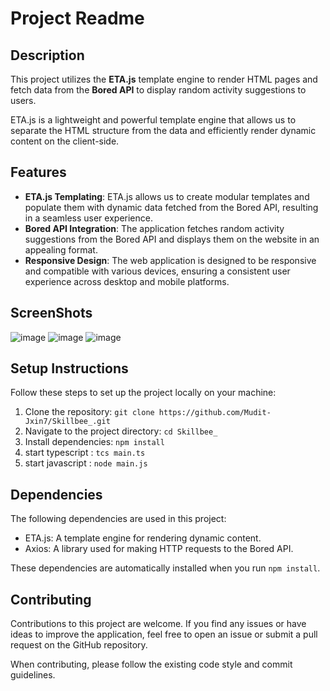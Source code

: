 # Project Readme

## Description

This project utilizes the **ETA.js** template engine to render HTML pages and fetch data from the **Bored API** to display random activity suggestions to users.

ETA.js is a lightweight and powerful template engine that allows us to separate the HTML structure from the data and efficiently render dynamic content on the client-side.
## Features

- **ETA.js Templating**: ETA.js allows us to create modular templates and populate them with dynamic data fetched from the Bored API, resulting in a seamless user experience.
- **Bored API Integration**: The application fetches random activity suggestions from the Bored API and displays them on the website in an appealing format.
- **Responsive Design**: The web application is designed to be responsive and compatible with various devices, ensuring a consistent user experience across desktop and mobile platforms.

## ScreenShots
![image](https://github.com/Mudit-Jxin7/Skillbee_/assets/97677133/9cbfffb1-1460-4935-a050-bfbf97a2d4f2)
![image](https://github.com/Mudit-Jxin7/Skillbee_/assets/97677133/283b1105-ceb6-4761-9e40-17b67b386f4a)
![image](https://github.com/Mudit-Jxin7/Skillbee_/assets/97677133/8f9cd3e0-0fbf-446f-8359-1f293cb5fb57)

## Setup Instructions

Follow these steps to set up the project locally on your machine:

1. Clone the repository: `git clone https://github.com/Mudit-Jxin7/Skillbee_.git`
2. Navigate to the project directory: `cd Skillbee_`
3. Install dependencies: `npm install`
4. start typescript : `tcs main.ts`
5. start javascript : `node main.js`

## Dependencies

The following dependencies are used in this project:

- ETA.js: A template engine for rendering dynamic content.
- Axios: A library used for making HTTP requests to the Bored API.

These dependencies are automatically installed when you run `npm install`.

## Contributing

Contributions to this project are welcome. If you find any issues or have ideas to improve the application, feel free to open an issue or submit a pull request on the GitHub repository.

When contributing, please follow the existing code style and commit guidelines.
